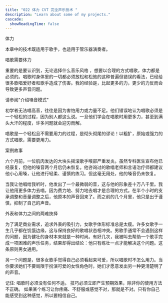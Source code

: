 ```yaml
---
title: "022 体力 CVT 完全声乐技术 "
description: "Learn about some of my projects."
cascade:
  showReadingTime: false
---
```

体力

本章中的技术既适用于歌手，也适用于管乐器演奏者。

唱歌需要体力

重要的是要认识到，无论选择什么音乐风格 ，想要以合理的方式唱歌，体力都是必须的。唱歌时身体里的一切都必须放松和松弛的这种普遍但错误的看法，已经给很多歌唱爱好者和歌手造成了伤害。我的经验是，比起更多的力，更少的力反而会导致更多声音问题。


请参阅"介绍嗓音模式"


初学者无法唱高音，往往是因为害怕用力或力量不足。他们错误地认为唱歌必须是一个轻松的过程，因为别人都这么说。一旦他们学会在唱歌时用更多力，甚至到满头大汗的程度，许多问题就会迎刃而解。

唱歌是一个轻松且不需要用力的过程，是彻头彻尾的谬论！以粗犷，原始或强力的方式唱歌，需要更用力。

案例故事

六个月前，一位肌肉发达的大块头摇滚歌手喉部严重发炎。虽然专科医生宣布他已经康复，但他的嗓音两个月后仍未恢复。他咨询过的歌唱老师和言语治疗师都建议他小心用嗓，让他进行轻柔、谨慎的练习。但这毫无用处，他的嗓音仍未恢复。

当我让他唱给我听时，他发出了一个最微弱的音，这与他的形象差十万八千里。我让他用更多体力去唱，因为费力地、努力地去唱才是合理的方式。在半个小时的支承调整和音量调整之后，他原本的声音回来了。而之前的几个月里，他只是出于谨慎，抑制了自己的声音。

外表和体力之间的两难抉择

为了满足商业需求，追求外表的吸引力，女歌手体形标准总是太瘦。许多女歌手一生几乎都在饥饿边缘，这与保持良好的歌唱状态相冲突。男歌手通常不会遇到这样的问题，因为健壮的身材本来就是一种时尚。有好几次，我被叫去帮助一个歌手完成一项困难的声乐任务，结果却得出结论：他只有练壮一点才能解决这个问题。这条原则男女通用。

另一个问题是，很多女歌手觉得自己必须看起来可爱，所以唱歌时不怎么用力。当你要求她们不要局限于扮演可爱的女性角色时，她们才愿意发出另一种更清楚明了的声音。

记住:
唱歌时必须没有任何不适。
技巧必须立即产生预期效果，除非你的使用方法不正确。
如果某个练习让你疼痛、不舒服或感觉不对，那就是不对。只有你自己能感受到这种感觉，所以要相信自己。